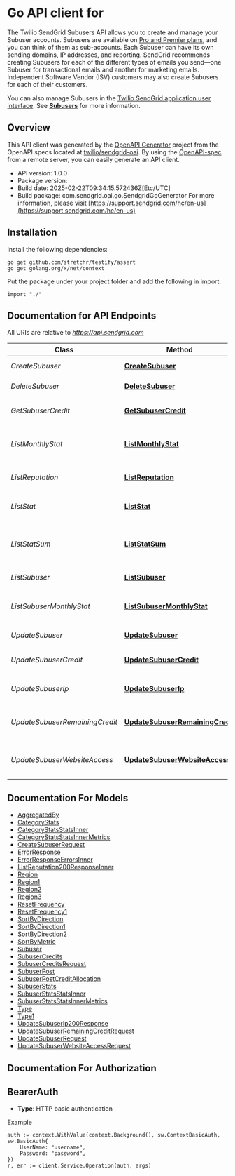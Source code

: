 # Go API client for 

The Twilio SendGrid Subusers API allows you to create and manage your Subuser accounts. Subusers are available on [Pro and Premier plans](https://sendgrid.com/pricing), and you can think of them as sub-accounts. Each Subuser can have its own sending domains, IP addresses, and reporting. SendGrid recommends creating Subusers for each of the different types of emails you send—one Subuser for transactional emails and another for marketing emails. Independent Software Vendor (ISV) customers may also create Subusers for each of their customers.

You can also manage Subusers in the [Twilio SendGrid application user interface](https://app.sendgrid.com/settings/subusers). See [**Subusers**](https://docs.sendgrid.com/ui/account-and-settings/subusers) for more information.

## Overview
This API client was generated by the [OpenAPI Generator](https://openapi-generator.tech) project from the OpenAPI specs located at [twilio/sendgrid-oai](https://github.com/twilio/sendgrid-oai/tree/main/spec).  By using the [OpenAPI-spec](https://www.openapis.org/) from a remote server, you can easily generate an API client.

- API version: 1.0.0
- Package version: 
- Build date: 2025-02-22T09:34:15.572436Z[Etc/UTC]
- Build package: com.sendgrid.oai.go.SendgridGoGenerator
For more information, please visit [https://support.sendgrid.com/hc/en-us](https://support.sendgrid.com/hc/en-us)

## Installation

Install the following dependencies:

```shell
go get github.com/stretchr/testify/assert
go get golang.org/x/net/context
```

Put the package under your project folder and add the following in import:

```golang
import "./"
```

## Documentation for API Endpoints

All URIs are relative to *https://api.sendgrid.com*

Class | Method | HTTP request | Description
------------ | ------------- | ------------- | -------------
*CreateSubuser* | [**CreateSubuser**](docs/CreateSubuser.md#createsubuser) | **Post** /v3/subusers | Create Subuser
*DeleteSubuser* | [**DeleteSubuser**](docs/DeleteSubuser.md#deletesubuser) | **Delete** /v3/subusers/{SubuserName} | Delete a subuser
*GetSubuserCredit* | [**GetSubuserCredit**](docs/GetSubuserCredit.md#getsubusercredit) | **Get** /v3/subusers/{SubuserName}/credits | Get the Credits for a Subuser
*ListMonthlyStat* | [**ListMonthlyStat**](docs/ListMonthlyStat.md#listmonthlystat) | **Get** /v3/subusers/stats/monthly | Retrieve monthly stats for all subusers
*ListReputation* | [**ListReputation**](docs/ListReputation.md#listreputation) | **Get** /v3/subusers/reputations | Retrieve Subuser Reputations
*ListStat* | [**ListStat**](docs/ListStat.md#liststat) | **Get** /v3/subusers/stats | Retrieve email statistics for your subusers.
*ListStatSum* | [**ListStatSum**](docs/ListStatSum.md#liststatsum) | **Get** /v3/subusers/stats/sums | Retrieve the totals for each email statistic metric for all subusers.
*ListSubuser* | [**ListSubuser**](docs/ListSubuser.md#listsubuser) | **Get** /v3/subusers | List all Subusers
*ListSubuserMonthlyStat* | [**ListSubuserMonthlyStat**](docs/ListSubuserMonthlyStat.md#listsubusermonthlystat) | **Get** /v3/subusers/{SubuserName}/stats/monthly | Retrieve the monthly email statistics for a single subuser
*UpdateSubuser* | [**UpdateSubuser**](docs/UpdateSubuser.md#updatesubuser) | **Patch** /v3/subusers/{SubuserName} | Enable/disable a subuser
*UpdateSubuserCredit* | [**UpdateSubuserCredit**](docs/UpdateSubuserCredit.md#updatesubusercredit) | **Put** /v3/subusers/{SubuserName}/credits | Update the Credits for a Subuser
*UpdateSubuserIp* | [**UpdateSubuserIp**](docs/UpdateSubuserIp.md#updatesubuserip) | **Put** /v3/subusers/{SubuserName}/ips | Update IPs assigned to a subuser
*UpdateSubuserRemainingCredit* | [**UpdateSubuserRemainingCredit**](docs/UpdateSubuserRemainingCredit.md#updatesubuserremainingcredit) | **Patch** /v3/subusers/{SubuserName}/credits/remaining | Update the remaining credits for a Subuser
*UpdateSubuserWebsiteAccess* | [**UpdateSubuserWebsiteAccess**](docs/UpdateSubuserWebsiteAccess.md#updatesubuserwebsiteaccess) | **Patch** /v3/subusers/{SubuserName}/website_access | Enable/Disable website access for a Subuser


## Documentation For Models

 - [AggregatedBy](AggregatedBy.md)
 - [CategoryStats](CategoryStats.md)
 - [CategoryStatsStatsInner](CategoryStatsStatsInner.md)
 - [CategoryStatsStatsInnerMetrics](CategoryStatsStatsInnerMetrics.md)
 - [CreateSubuserRequest](CreateSubuserRequest.md)
 - [ErrorResponse](ErrorResponse.md)
 - [ErrorResponseErrorsInner](ErrorResponseErrorsInner.md)
 - [ListReputation200ResponseInner](ListReputation200ResponseInner.md)
 - [Region](Region.md)
 - [Region1](Region1.md)
 - [Region2](Region2.md)
 - [Region3](Region3.md)
 - [ResetFrequency](ResetFrequency.md)
 - [ResetFrequency1](ResetFrequency1.md)
 - [SortByDirection](SortByDirection.md)
 - [SortByDirection1](SortByDirection1.md)
 - [SortByDirection2](SortByDirection2.md)
 - [SortByMetric](SortByMetric.md)
 - [Subuser](Subuser.md)
 - [SubuserCredits](SubuserCredits.md)
 - [SubuserCreditsRequest](SubuserCreditsRequest.md)
 - [SubuserPost](SubuserPost.md)
 - [SubuserPostCreditAllocation](SubuserPostCreditAllocation.md)
 - [SubuserStats](SubuserStats.md)
 - [SubuserStatsStatsInner](SubuserStatsStatsInner.md)
 - [SubuserStatsStatsInnerMetrics](SubuserStatsStatsInnerMetrics.md)
 - [Type](Type.md)
 - [Type1](Type1.md)
 - [UpdateSubuserIp200Response](UpdateSubuserIp200Response.md)
 - [UpdateSubuserRemainingCreditRequest](UpdateSubuserRemainingCreditRequest.md)
 - [UpdateSubuserRequest](UpdateSubuserRequest.md)
 - [UpdateSubuserWebsiteAccessRequest](UpdateSubuserWebsiteAccessRequest.md)


## Documentation For Authorization



## BearerAuth

- **Type**: HTTP basic authentication

Example

```golang
auth := context.WithValue(context.Background(), sw.ContextBasicAuth, sw.BasicAuth{
    UserName: "username",
    Password: "password",
})
r, err := client.Service.Operation(auth, args)
```

